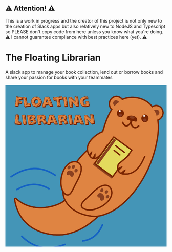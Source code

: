 ## ⚠  Attention! ⚠ 
This is a work in progress and the creator of this project is not only new to the creation of Slack apps but also relatively new to NodeJS and Typescript so PLEASE don't copy code from here unless you know what you're doing.  
⚠ I cannot guarantee compliance with best practices here (yet). ⚠ 

# The Floating Librarian
A slack app to manage your book collection, lend out or borrow books and share your passion for books with your teammates

![Mascot image](docs/img/mascot.png?raw=true "The mascot")
